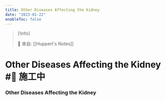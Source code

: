 ```yaml
---
title: Other Diseases Affecting the Kidney
date: "2023-01-22"
enableToc: false
---
```


> [!info]
>
> 🌱 來自: [[Huppert's Notes]]

# Other Diseases Affecting the Kidney #🚧 施工中

### Other Diseases Affecting the Kidney

